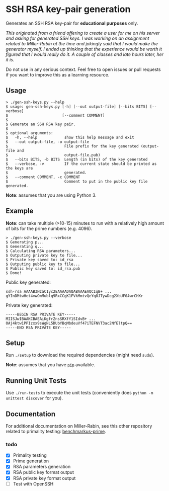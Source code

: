 # SSH RSA key-pair generation
Generates an SSH RSA key-pair for **educational purposes** only.

*This originated from a friend offering to create a user for me on his
server and asking for generated SSH keys. I was working on an assignment
related to Miller-Rabin at the time and jokingly said that I would make the
generator myself. I ended up thinking that the experience would be worth it
figured that I would really do it. A couple of classes and late hours later,
her it is.*

Do not use in any serious context. Feel free to open issues or pull requests
if you want to improve this as a learning resource.

## Usage
```
> ./gen-ssh-keys.py --help
$ usage: gen-ssh-keys.py [-h] [--out output-file] [--bits BITS] [--verbose]
$                        [--comment COMMENT]
$
$ Generate an SSH RSA key pair.
$
$ optional arguments:
$   -h, --help            show this help message and exit
$   --out output-file, -o output-file
$                         File prefix for the key generated (output-file and
$                         output-file.pub)
$   --bits BITS, -b BITS  Length (in bits) of the key generated
$   --verbose, -v         If the current state should be printed as the keys are
$                         generated.
$   --comment COMMENT, -c COMMENT
$                         Comment to put in the public key file generated.
```

**Note**: assumes that you are using Python 3.

## Example
**Note**: can take multiple (>10-15) minutes to run with a relatively high amount
of bits for the prime numbers (e.g. 4096).
```
> ./gen-ssh-keys.py --verbose
$ Generating p...
$ Generating q...
$ Calculating RSA parameters...
$ Outputing private key to file...
$ Private key saved to: id_rsa
$ Outputing public key to file...
$ Public key saved to: id_rsa.pub
$ Done!
```

Public key generated:
```
ssh-rsa AAAAB3NzaC1yc2EAAAADAQABAAAEAQCIqB+ ... gYInDMtwHet4vwOmMublq9RxCCgK1FVkMmtvQeYq8JTywDcg2XbUF04wrCHXr 
```

Private key generated:
```
-----BEGIN RSA PRIVATE KEY-----
MIISJwIBAAKCBAEAiKgfrZnsSRXfY1SIdvB+ ... OAj4ktw1PPIzxx9sWgNL5DUbYBqMbdeuVf47iTEFNVT3ac2NfEltpQ==
-----END RSA PRIVATE KEY-----
```

## Setup
Run `./setup` to download the required dependencies (might need `sudo`).

**Note**: assumes that you have
[`pip`](https://pypi.python.org/pypi/pip) available.

## Running Unit Tests
Use `./run-tests` to execute the unit tests (conveniently does
`python -m unittest discover` for you).

## Documentation
For additional documentation on Miller-Rabin, see this other repository
related to primality testing: 
[benchmarkus-prime](https://github.com/JesseEmond/benchmarkus-prime).

### todo
- [x] Primality testing
- [x] Prime generation
- [x] RSA parameters generation
- [x] RSA public key format output
- [x] RSA private key format output
- [ ] Test with OpenSSH
